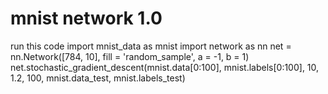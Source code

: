 # mnist network 1.0
 run this code
 import mnist_data as mnist
 import network as nn
 net = nn.Network([784, 10], fill = 'random_sample', a = -1, b = 1)
 net.stochastic_gradient_descent(mnist.data[0:100], mnist.labels[0:100], 10, 1.2, 100, mnist.data_test, mnist.labels_test)
